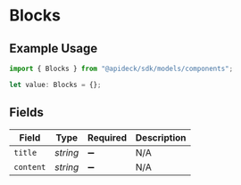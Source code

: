# Blocks

## Example Usage

```typescript
import { Blocks } from "@apideck/sdk/models/components";

let value: Blocks = {};
```

## Fields

| Field              | Type               | Required           | Description        |
| ------------------ | ------------------ | ------------------ | ------------------ |
| `title`            | *string*           | :heavy_minus_sign: | N/A                |
| `content`          | *string*           | :heavy_minus_sign: | N/A                |